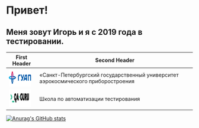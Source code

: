 # Привет!

## Меня зовут Игорь и я с 2019 года в тестировании.

| First Header                                                              | Second Header                                                                     |
|---------------------------------------------------------------------------|-----------------------------------------------------------------------------------|
| <img title="SUAI" src="images/logo/guap.png" height="48" width="60">      | «Санкт-Петербургский государственный университет аэрокосмического приборостроения |
| <img title="SUAI" src="images/logo/qa-guru80.png" height="48" width="60"> | Школа по автоматизации тестирования                                               |

[![Anurag's GitHub stats](https://github-readme-stats.vercel.app/api?username=Bigwatch86)](https://github.com/Bigwatch86/github-readme-stats)
